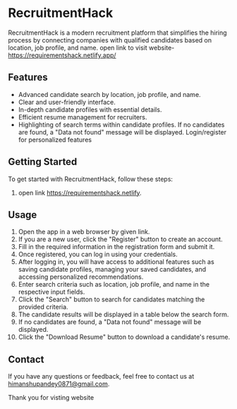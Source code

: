 # RecruitmentHack

RecruitmentHack is a modern recruitment platform that simplifies the hiring process by connecting companies with qualified candidates based on location, job profile, and name.
open link to visit website- https://requirementshack.netlify.app/


## Features

- Advanced candidate search by location, job profile, and name.
- Clear and user-friendly interface.
- In-depth candidate profiles with essential details.
- Efficient resume management for recruiters.
- Highlighting of search terms within candidate profiles.
  If no candidates are found, a "Data not found" message will be displayed.
   Login/register for personalized features

## Getting Started

To get started with RecruitmentHack, follow these steps:

1. open link https://requirementshack.netlify.


## Usage

1. Open the app in a web browser by given link.
2.  If you are a new user, click the "Register" button to create an account.
3. Fill in the required information in the registration form and submit it.
4. Once registered, you can log in using your credentials.
5. After logging in, you will have access to additional features such as saving candidate profiles, managing your saved candidates, and accessing personalized recommendations.
3. Enter search criteria such as location, job profile, and name in the respective input fields.
4. Click the "Search" button to search for candidates matching the provided criteria.
5. The candidate results will be displayed in a table below the search form.
6. If no candidates are found, a "Data not found" message will be displayed.
7. Click the "Download Resume" button to download a candidate's resume.


## Contact

If you have any questions or feedback, feel free to contact us at himanshupandey0871@gmail.com.

 Thank you for visting website
